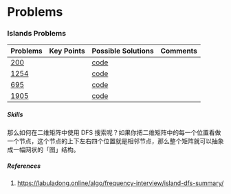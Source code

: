# Problems

### Islands Problems

| Problems | Key Points | Possible Solutions | Comments |
| :- | :- |:- | :- | 
| [200](https://leetcode.com/problems/number-of-islands/description/) | | [code](dfs_lc200.go) | | 
| [1254](https://leetcode.com/problems/number-of-islands/description://leetcode.com/problems/number-of-closed-islands/description/) | | [code](dfs_lc1254.go) | | 
| [695](https://leetcode.com/problems/max-area-of-island/description/) | | [code](dfs_lc695.go) | | 
| [1905](https://leetcode.com/problems/count-sub-islands/description/) | | [code](dfs_lc1905.go) | | 

##### Skills 
那么如何在二维矩阵中使用 DFS 搜索呢？如果你把二维矩阵中的每一个位置看做一个节点，这个节点的上下左右四个位置就是相邻节点，那么整个矩阵就可以抽象成一幅网状的「图」结构。


##### References
1. https://labuladong.online/algo/frequency-interview/island-dfs-summary/
